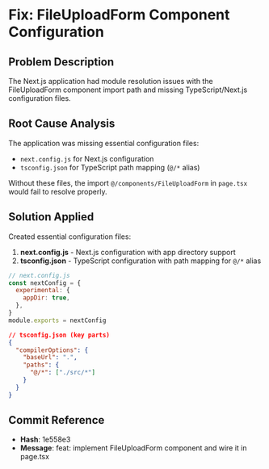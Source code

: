 # Fix: FileUploadForm Component Configuration

## Problem Description
The Next.js application had module resolution issues with the FileUploadForm component import path and missing TypeScript/Next.js configuration files.

## Root Cause Analysis
The application was missing essential configuration files:
- `next.config.js` for Next.js configuration
- `tsconfig.json` for TypeScript path mapping (`@/*` alias)

Without these files, the import `@/components/FileUploadForm` in `page.tsx` would fail to resolve properly.

## Solution Applied
Created essential configuration files:

1. **next.config.js** - Next.js configuration with app directory support
2. **tsconfig.json** - TypeScript configuration with path mapping for `@/*` alias

```javascript
// next.config.js
const nextConfig = {
  experimental: {
    appDir: true,
  },
}
module.exports = nextConfig
```

```json
// tsconfig.json (key parts)
{
  "compilerOptions": {
    "baseUrl": ".",
    "paths": {
      "@/*": ["./src/*"]
    }
  }
}
```

## Commit Reference
- **Hash**: 1e558e3
- **Message**: feat: implement FileUploadForm component and wire it in page.tsx